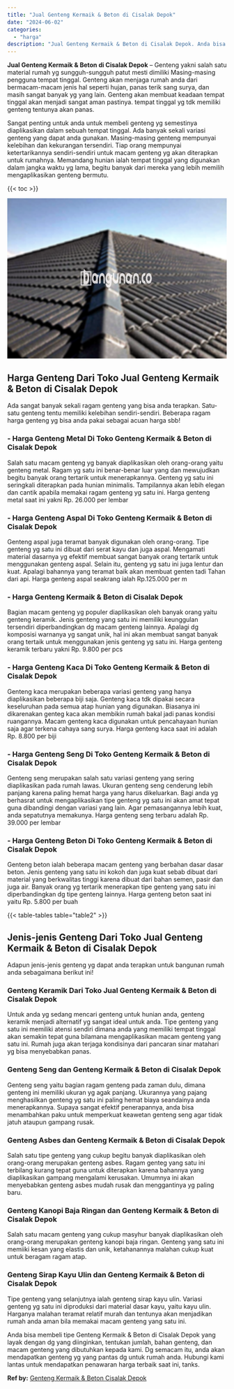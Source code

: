 ```yaml
---
title: "Jual Genteng Kermaik & Beton di Cisalak Depok"
date: "2024-06-02"
categories: 
  - "harga"
description: "Jual Genteng Kermaik & Beton di Cisalak Depok. Anda bisa membeli tipe Genteng Kermaik & Beton di Cisalak Depok yang layak dengan dg yang diinginkan, tentukan..."
---
```


**Jual Genteng Kermaik & Beton di Cisalak Depok** – Genteng yakni salah satu material rumah yg sungguh-sungguh patut mesti dimiliki Masing-masing pengguna tempat tinggal. Genteng akan menjaga rumah anda dari bermacam-macam jenis hal seperti hujan, panas terik sang surya, dan masih sangat banyak yg yang lain. Genteng akan membuat keadaan tempat tinggal akan menjadi sangat aman pastinya. tempat tinggal yg tdk memiliki genteng tentunya akan panas.

Sangat penting untuk anda untuk membeli genteng yg semestinya diaplikasikan dalam sebuah tempat tinggal. Ada banyak sekali variasi genteng yang dapat anda gunakan. Masing-masing genteng mempunyai kelebihan dan kekurangan tersendiri. Tiap orang mempunyai ketertarikannya sendiri-sendiri untuk macam genteng yg akan diterapkan untuk rumahnya. Memandang hunian ialah tempat tinggal yang digunakan dalam jangka waktu yg lama, begitu banyak dari mereka yang lebih memilih mengaplikasikan genteng bermutu.

{{< toc >}}

![Jual Genteng Kermaik & Beton di Cisalak Depok](/images/genteng-minimalis-murah25.png)

## Harga Genteng Dari Toko Jual Genteng Kermaik & Beton di Cisalak Depok

Ada sangat banyak sekali ragam genteng yang bisa anda terapkan. Satu-satu genteng tentu memiliki kelebihan sendiri-sendiri. Beberapa ragam harga genteng yg bisa anda pakai sebagai acuan harga sbb!

### \- Harga Genteng Metal Di Toko Genteng Kermaik & Beton di Cisalak Depok

Salah satu macam genteng yg banyak diaplikasikan oleh orang-orang yaitu genteng metal. Ragam yg satu ini benar-benar luar yang dan mewujudkan begitu banyak orang tertarik untuk menerapkannya. Genteng yg satu ini seringkali diterapkan pada hunian minimalis. Tampilannya akan lebih elegan dan cantik apabila memakai ragam genteng yg satu ini. Harga genteng metal saat ini yakni Rp. 26.000 per lembar

### \- Harga Genteng Aspal Di Toko Genteng Kermaik & Beton di Cisalak Depok

Genteng aspal juga teramat banyak digunakan oleh orang-orang. Tipe genteng yg satu ini dibuat dari serat kayu dan juga aspal. Mengamati material dasarnya yg efektif membuat sangat banyak orang tertarik untuk menggunakan genteng aspal. Selain itu, genteng yg satu ini juga lentur dan kuat. Apalagi bahannya yang teramat baik akan membuat genten tadi Tahan dari api. Harga genteng aspal seakrang ialah Rp.125.000 per m

### \- Harga Genteng Kermaik & Beton di Cisalak Depok

Bagian macam genteng yg populer diaplikasikan oleh banyak orang yaitu genteng keramik. Jenis genteng yang satu ini memiliki keunggulan tersendiri diperbandingkan dg macam genteng lainnya. Apalagi dg komposisi warnanya yg sangat unik, hal ini akan membuat sangat banyak orang tertaik untuk menggunakan jenis genteng yg satu ini. Harga genteng keramik terbaru yakni Rp. 9.800 per pcs

### \- Harga Genteng Kaca Di Toko Genteng Kermaik & Beton di Cisalak Depok

Genteng kaca merupakan beberapa variasi genteng yang hanya diaplikasikan beberapa biji saja. Genteng kaca tdk dipakai secara keseluruhan pada semua atap hunian yang digunakan. Biasanya ini dikarenakan genteg kaca akan membikin rumah bakal jadi panas kondisi ruangannya. Macam genteng kaca digunakan untuk pencahayaan hunian saja agar terkena cahaya sang surya. Harga genteng kaca saat ini adalah Rp. 8.800 per biji

### \- Harga Genteng Seng Di Toko Genteng Kermaik & Beton di Cisalak Depok

Genteng seng merupakan salah satu variasi genteng yang sering diaplikasikan pada rumah lawas. Ukuran genteng seng cenderung lebih panjang karena paling hemat harga yang harus dikeluarkan. Bagi anda yg berhasrat untuk mengaplikasikan tipe genteng yg satu ini akan amat tepat guna dibandingi dengan variasi yang lain. Agar pemasangannya lebih kuat, anda sepatutnya memakunya. Harga genteng seng terbaru adalah Rp. 39.000 per lembar

### \- Harga Genteng Beton Di Toko Genteng Kermaik & Beton di Cisalak Depok

Genteng beton ialah beberapa macam genteng yang berbahan dasar dasar beton. Jenis genteng yang satu ini kokoh dan juga kuat sebab dibuat dari material yang berkwalitas tinggi karena dibuat dari bahan semen, pasir dan juga air. Banyak orang yg tertarik menerapkan tipe genteng yang satu ini diperbandingkan dg tipe genteng lainnya. Harga genteng beton saat ini yaitu Rp. 5.800 per buah

{{< table-tables table="table2" >}}

## Jenis-jenis Genteng Dari Toko Jual Genteng Kermaik & Beton di Cisalak Depok

Adapun jenis-jenis genteng yg dapat anda terapkan untuk bangunan rumah anda sebagaimana berikut ini!

### Genteng Keramik Dari Toko Jual Genteng Kermaik & Beton di Cisalak Depok

Untuk anda yg sedang mencari genteng untuk hunian anda, genteng keramik menjadi alternatif yg sangat ideal untuk anda. Tipe genteng yang satu ini memiliki atensi sendiri dimana anda yang memiliki tempat tinggal akan semakin tepat guna bilamana mengaplikasikan macam genteng yang satu ini. Rumah juga akan terjaga kondisinya dari pancaran sinar matahari yg bisa menyebabkan panas.

### Genteng Seng dan Genteng Kermaik & Beton di Cisalak Depok

Genteng seng yaitu bagian ragam genteng pada zaman dulu, dimana genteng ini memiliki ukuran yg agak panjang. Ukurannya yang pajang menghasilkan genteng yg satu ini paling hemat biaya seandainya anda menerapkannya. Supaya sangat efektif penerapannya, anda bisa menambahkan paku untuk memperkuat keawetan genteng seng agar tidak jatuh ataupun gampang rusak.

### Genteng Asbes dan Genteng Kermaik & Beton di Cisalak Depok

Salah satu tipe genteng yang cukup begitu banyak diaplikasikan oleh orang-orang merupakan genteng asbes. Ragam genteg yang satu ini terbilang kurang tepat guna untuk diterapkan karena bahannya yang diaplikasikan gampang mengalami kerusakan. Umumnya ini akan menyebabkan genteng asbes mudah rusak dan menggantinya yg paling baru.

### Genteng Kanopi Baja Ringan dan Genteng Kermaik & Beton di Cisalak Depok

Salah satu macam genteng yang cukup masyhur banyak diaplikasikan oleh orang-orang merupakan genteng kanopi baja ringan. Genteng yang satu ini memiiki kesan yang elastis dan unik, ketahanannya malahan cukup kuat untuk beragam ragam atap.

### Genteng Sirap Kayu Ulin dan Genteng Kermaik & Beton di Cisalak Depok

Tipe genteng yang selanjutnya ialah genteng sirap kayu ulin. Variasi genteng yg satu ini diproduksi dari material dasar kayu, yaitu kayu ulin. Harganya malahan teramat relatif murah dan tentunya akan menjadikan rumah anda aman bila memakai macam genteng yang satu ini.

Anda bisa membeli tipe Genteng Kermaik & Beton di Cisalak Depok yang layak dengan dg yang diinginkan, tentukan jumlah, bahan genteng, dan macam genteng yang dibutuhkan kepada kami. Dg semacam itu, anda akan mendapatkan genteng yg yang pantas dg untuk rumah anda. Hubungi kami lantas untuk mendapatkan penawaran harga terbaik saat ini, tanks.

**Ref by:**  [Genteng Kermaik & Beton  Cisalak Depok](https://id.wikipedia.org/wiki/Genteng)
